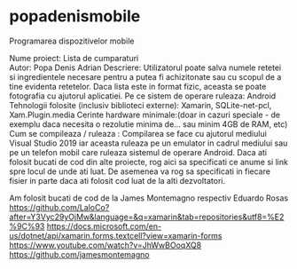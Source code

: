 # popadenismobile
Programarea dispozitivelor mobile

Nume proiect: Lista de cumparaturi  
Autor: Popa Denis Adrian
Descriere: Utilizatorul poate salva numele retetei si ingredientele necesare pentru a putea fi achizitonate sau cu scopul de a tine evidenta retetelor. Daca lista este in format fizic, aceasta se poate fotografia cu ajutorul aplicatiei.
Pe ce sistem de operare ruleaza: Android
Tehnologii folosite (inclusiv biblioteci externe): Xamarin, SQLite-net-pcl, Xam.Plugin.media
Cerinte hardware minimale:(doar in cazuri speciale - de exemplu daca necesita o rezolutie minima de... sau minim 4GB de RAM, etc)
Cum se compileaza / ruleaza : Compilarea se face cu ajutorul mediului Visual Studio 2019 iar aceasta ruleaza pe un emulator in cadrul mediului sau pe un telefon mobil care ruleaza sistemul de operare Android.
Daca ati folosit bucati de cod din alte proiecte, rog aici sa specificati ce anume si link spre locul de unde ati luat. De asemenea va rog sa specificati in fiecare fisier in parte daca ati folosit cod luat de la alti dezvoltatori.

Am folosit bucati de cod de la James Montemagno respectiv Eduardo Rosas
https://github.com/LaloCo?after=Y3Vyc29yOjMw&language=&q=xamarin&tab=repositories&utf8=%E2%9C%93
https://docs.microsoft.com/en-us/dotnet/api/xamarin.forms.textcell?view=xamarin-forms
https://www.youtube.com/watch?v=JhWwBOoqXQ8
https://github.com/jamesmontemagno
